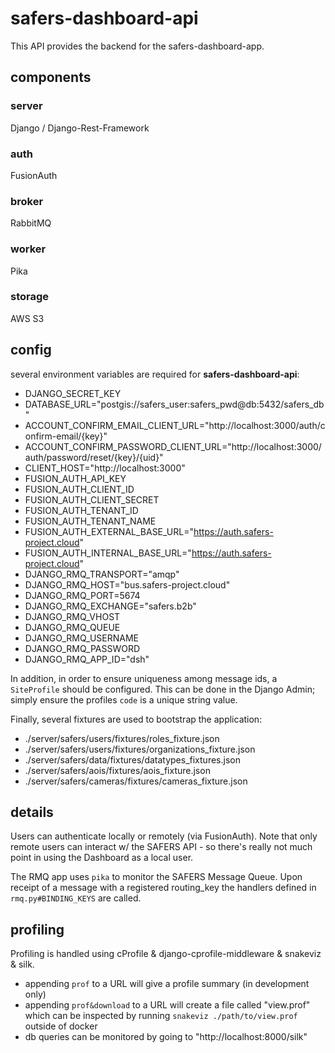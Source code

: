 # safers-dashboard-api

This API provides the backend for the safers-dashboard-app.

## components

### server

Django / Django-Rest-Framework

### auth

FusionAuth

### broker

RabbitMQ

### worker

Pika

### storage

AWS S3

## config

several environment variables are required for **safers-dashboard-api**:

* DJANGO_SECRET_KEY
* DATABASE_URL="postgis://safers_user:safers_pwd@db:5432/safers_db"
* ACCOUNT_CONFIRM_EMAIL_CLIENT_URL="http://localhost:3000/auth/confirm-email/{key}"
* ACCOUNT_CONFIRM_PASSWORD_CLIENT_URL="http://localhost:3000/auth/password/reset/{key}/{uid}"
* CLIENT_HOST="http://localhost:3000"
* FUSION_AUTH_API_KEY
* FUSION_AUTH_CLIENT_ID
* FUSION_AUTH_CLIENT_SECRET
* FUSION_AUTH_TENANT_ID
* FUSION_AUTH_TENANT_NAME
* FUSION_AUTH_EXTERNAL_BASE_URL="https://auth.safers-project.cloud"
* FUSION_AUTH_INTERNAL_BASE_URL="https://auth.safers-project.cloud"
* DJANGO_RMQ_TRANSPORT="amqp"
* DJANGO_RMQ_HOST="bus.safers-project.cloud"
* DJANGO_RMQ_PORT=5674
* DJANGO_RMQ_EXCHANGE="safers.b2b"
* DJANGO_RMQ_VHOST
* DJANGO_RMQ_QUEUE
* DJANGO_RMQ_USERNAME
* DJANGO_RMQ_PASSWORD
* DJANGO_RMQ_APP_ID="dsh"

In addition, in order to ensure uniqueness among message ids, a `SiteProfile` should be configured.  This can be done in the Django Admin; simply ensure the profiles `code` is a unique string value.

Finally, several fixtures are used to bootstrap the application:
* ./server/safers/users/fixtures/roles_fixture.json
* ./server/safers/users/fixtures/organizations_fixture.json
* ./server/safers/data/fixtures/datatypes_fixtures.json
* ./server/safers/aois/fixtures/aois_fixture.json
* ./server/safers/cameras/fixtures/cameras_fixture.json

## details

Users can authenticate locally or remotely (via FusionAuth).  Note that only remote users can interact w/ the SAFERS API - so there's really not much point in using the Dashboard as a local user.

The RMQ app uses `pika` to monitor the SAFERS Message Queue.  Upon receipt of a message with a registered routing_key the handlers defined in `rmq.py#BINDING_KEYS` are called. 

## profiling

Profiling is handled using cProfile & django-cprofile-middleware & snakeviz & silk.

- appending `prof` to a URL will give a profile summary (in development only)
- appending `prof&download` to a URL will create a file called "view.prof" which can be inspected by running `snakeviz ./path/to/view.prof` outside of docker
- db queries can be monitored by going to "http://localhost:8000/silk"
